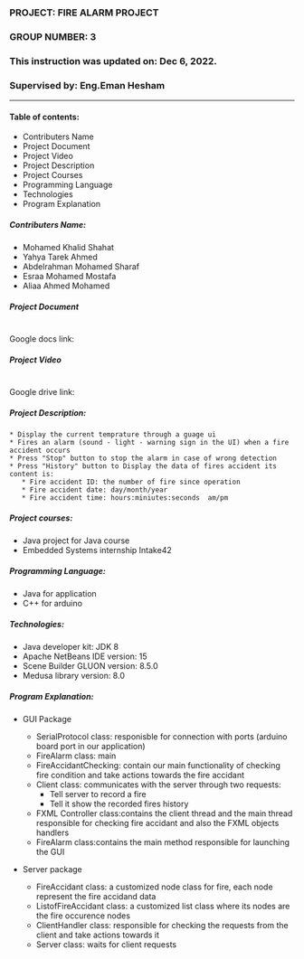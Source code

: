 ### PROJECT: FIRE ALARM PROJECT 
### GROUP NUMBER: 3
### This instruction was updated on: Dec 6, 2022.
### Supervised by: Eng.Eman Hesham
************************
#### Table of contents:
   * Contributers Name
   * Project Document
   * Project Video
   * Project Description
   * Project Courses
   * Programming Language
   * Technologies
   * Program Explanation
        
##### Contributers Name:
   * Mohamed Khalid Shahat
   * Yahya Tarek Ahmed
   * Abdelrahman Mohamed Sharaf
   * Esraa Mohamed Mostafa
   * Aliaa Ahmed Mohamed


##### Project Document
   <br /> Google docs link:


##### Project Video
   <br /> Google drive link:


##### Project Description: 
    * Display the current temprature through a guage ui
    * Fires an alarm (sound - light - warning sign in the UI) when a fire accident occurs
    * Press "Stop" button to stop the alarm in case of wrong detection
    * Press "History" button to Display the data of fires accident its content is:
       * Fire accident ID: the number of fire since operation
       * Fire accident date: day/month/year
       * Fire accident time: hours:miniutes:seconds  am/pm
       
##### Project courses:
   * Java project for Java course
   * Embedded Systems internship Intake42

 
##### Programming Language: 
   * Java for application
   * C++ for arduino

##### Technologies:
   * Java developer kit: JDK 8 
   * Apache NetBeans IDE version: 15
   * Scene Builder GLUON version: 8.5.0
   * Medusa library version: 8.0

##### Program Explanation:

   * GUI Package
       * SerialProtocol class: responisble for connection with ports (arduino board port in our application)
       * FireAlarm class: main 
       * FireAccidantChecking: contain our main functionality of checking fire condition and take actions towards the fire accidant
       * Client class: communicates with the server through two requests:
           * Tell server to record a fire 
           * Tell it show the recorded fires history 
       * FXML Controller class:contains  the client thread and the main thread responsible for checking fire accidant and also the FXML objects handlers
       * FireAlarm class:contains the main method responsible for launching the GUI
       
   * Server package
       * FireAccidant class: a customized node class for fire, each node represent the fire accidand data 
       * ListofFireAccidant class: a customized list class where its nodes are the fire occurence nodes  
       * ClientHandler class: responsible for checking the requests from the client and take actions towards it
       * Server class: waits for client requests

